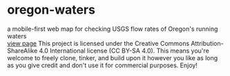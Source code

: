 # oregon-waters
a mobile-first web map for checking USGS flow rates of Oregon's running waters
<br>
[view page](https://samgartrell.github.io/oregon-waters/)
This project is licensed under the Creative Commons Attribution-ShareAlike 4.0 International license (CC BY-SA 4.0). This means you're welcome to freely clone, tinker, and build upon it however you like as long as you give credit and don't use it for commercial purposes. Enjoy!
